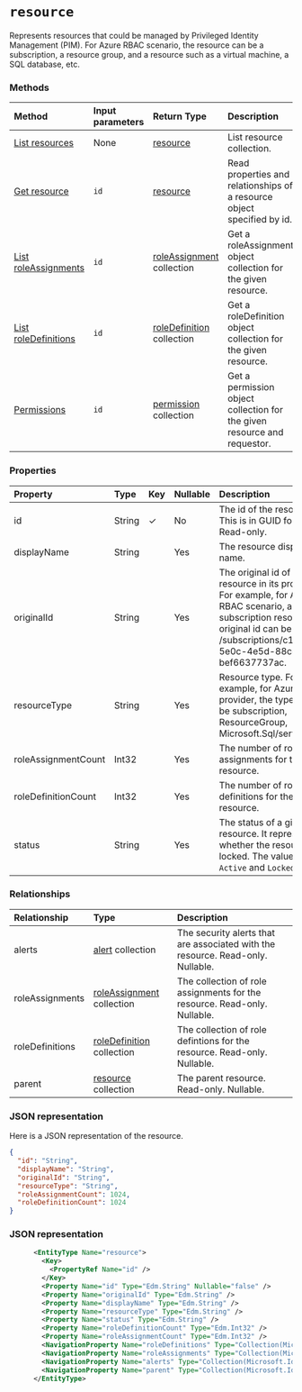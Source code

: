 # `resource`

Represents resources that could be managed by Privileged Identity Management (PIM). For Azure RBAC scenario, the resource can be a subscription, a resource group, and a resource such as a virtual machine, a SQL database, etc.



### Methods

| Method		  |Input parameters | Return Type	|Description|
|:---------------|:--------|:--------|:----------|
|[List resources](../api/resource_list.md) | None | [resource](resource.md) |List resource collection.|
|[Get resource](../api/resource_get.md) | `id` | [resource](resource.md) |Read properties and relationships of a resource object specified by id.|
|[List roleAssignments](../api/resource_list_roleassignments.md) |`id` |[roleAssignment](roleassignment.md) collection| Get a roleAssignment object collection for the given resource.|
|[List roleDefinitions](../api/resource_list_roledefinitions.md) |`id` |[roleDefinition](roledefinition.md) collection| Get a roleDefinition object collection for the given resource.|
|[Permissions](../api/resource_permissions.md)|`id` |[permission](permission.md) collection|Get a permission object collection for the given resource and requestor.|

<!--|[Create](../api/resource_update.md) | | [resource](resource.md)	|Create resource object. For Azure RBAC scenario, creating resource is not allowed.| -->

### Properties
| Property	   | Type	| Key | Nullable |  Description|
|:---------------|:--------|:----------|:--------|:----------|
|id|String| ✓ | No|The id of the resource. This is in GUID format. Read-only.|
|displayName| String|| Yes |The resource display name.|
|originalId|String|| Yes|The original id of the resource in its provider. For example, for Azure RBAC scenario, a subscription resource's original id can be /subscriptions/c14ae696-5e0c-4e5d-88cc-bef6637737ac. |
|resourceType|String|| Yes|Resource type. For example, for Azure RBAC provider, the type could be subscription, ResourceGroup, Microsoft.Sql/server, etc.|
|roleAssignmentCount|Int32|| Yes|The number of role assignments for the given resource.|
|roleDefinitionCount|Int32|| Yes|The number of role definitions for the given resource.|
|status|String|| Yes|The status of a given resource. It represents whether the resource is locked. The value can be `Active` and `Locked`.|

### Relationships
| Relationship | Type	|Description|
|:---------------|:--------|:----------|
|alerts|[alert](alert.md) collection| The security alerts that are associated with the resource. Read-only. Nullable.|
|roleAssignments|[roleAssignment](roleassignment.md) collection| The collection of role assignments for the resource. Read-only. Nullable.|
|roleDefinitions|[roleDefinition](roledefinition.md) collection| The collection of role defintions for the resource. Read-only. Nullable.|
|parent|[resource](resource.md) collection| The parent resource. Read-only. Nullable.|

### JSON representation

Here is a JSON representation of the resource.

```json
{
  "id": "String",
  "displayName": "String",
  "originalId": "String",
  "resourceType": "String",
  "roleAssignmentCount": 1024,
  "roleDefinitionCount": 1024
}

```

### JSON representation
```xml
      <EntityType Name="resource">
        <Key>
          <PropertyRef Name="id" />
        </Key>
        <Property Name="id" Type="Edm.String" Nullable="false" />
        <Property Name="originalId" Type="Edm.String" />
        <Property Name="displayName" Type="Edm.String" />
        <Property Name="resourceType" Type="Edm.String" />
        <Property Name="status" Type="Edm.String" />
        <Property Name="roleDefinitionCount" Type="Edm.Int32" />
        <Property Name="roleAssignmentCount" Type="Edm.Int32" />
        <NavigationProperty Name="roleDefinitions" Type="Collection(Microsoft.Identity.Governance.Common.Data.ExternalModels.V1.roleDefinition)" ContainsTarget="true" />
        <NavigationProperty Name="roleAssignments" Type="Collection(Microsoft.Identity.Governance.Common.Data.ExternalModels.V1.roleAssignment)" ContainsTarget="true" />
        <NavigationProperty Name="alerts" Type="Collection(Microsoft.Identity.Governance.Common.Data.ExternalModels.V1.alert)" ContainsTarget="true" />
        <NavigationProperty Name="parent" Type="Collection(Microsoft.Identity.Governance.Common.Data.ExternalModels.V1.resource)" ContainsTarget="true" />
      </EntityType>
```